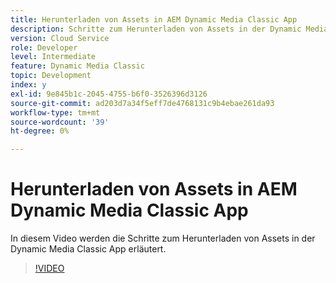 ```yaml
---
title: Herunterladen von Assets in AEM Dynamic Media Classic App
description: Schritte zum Herunterladen von Assets in der Dynamic Media Classic App
version: Cloud Service
role: Developer
level: Intermediate
feature: Dynamic Media Classic
topic: Development
index: y
exl-id: 9e845b1c-2045-4755-b6f0-3526396d3126
source-git-commit: ad203d7a34f5eff7de4768131c9b4ebae261da93
workflow-type: tm+mt
source-wordcount: '39'
ht-degree: 0%

---
```


# Herunterladen von Assets in AEM Dynamic Media Classic App

In diesem Video werden die Schritte zum Herunterladen von Assets in der Dynamic Media Classic App erläutert.

>[!VIDEO](https://video.tv.adobe.com/v/335458?quality=9&learn=on)
